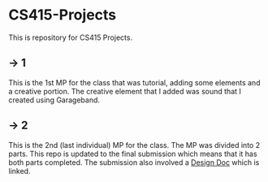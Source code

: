 # CS415-Projects
This is repository for CS415 Projects. 

## -> 1
This is the 1st MP for the class that was tutorial, adding some elements and a creative portion.
The creative element that I added was sound that I created using Garageband. 

## -> 2
This is the 2nd (last individual) MP for the class. The MP was divided into 2 parts. This repo is updated to the final submission
which means that it has both parts completed. The submission also involved a [Design Doc](https://docs.google.com/document/d/1Ir592f0VpeDa2yRaFb4X9zX0pj--5_vByw8mlvLlPfI/edit) which is linked.

